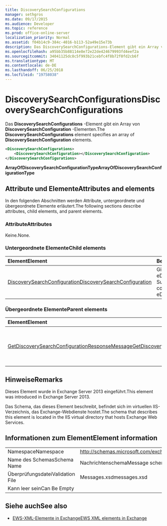 ```yaml
---
title: DiscoverySearchConfigurations
manager: sethgros
ms.date: 09/17/2015
ms.audience: Developer
ms.topic: reference
ms.prod: office-online-server
localization_priority: Normal
ms.assetid: f04b14c9-384c-4016-b113-52a49e15e73b
description: Das DiscoverySearchConfigurations-Element gibt ein Array von DiscoverySearchConfiguration-Elementen.
ms.openlocfilehash: a95bb35b88114e8e72e22de424679993fd4eef2a
ms.sourcegitcommit: 34041125dc8c5f993b21cebfc4f8b72f0fd2cb6f
ms.translationtype: MT
ms.contentlocale: de-DE
ms.lasthandoff: 06/25/2018
ms.locfileid: "19758038"
---
```

# <a name="discoverysearchconfigurations"></a><span data-ttu-id="34b23-103">DiscoverySearchConfigurations</span><span class="sxs-lookup"><span data-stu-id="34b23-103">DiscoverySearchConfigurations</span></span>

<span data-ttu-id="34b23-104">Das **DiscoverySearchConfigurations** -Element gibt ein Array von **DiscoverySearchConfiguration** -Elementen.</span><span class="sxs-lookup"><span data-stu-id="34b23-104">The **DiscoverySearchConfigurations** element specifies an array of **DiscoverySearchConfiguration** elements.</span></span> 
  
```XML
<DiscoverySearchConfigurations>
    <DiscoverySearchConfiguration></DiscoverySearchConfiguration>
</DiscoverySearchConfigurations>
```

 <span data-ttu-id="34b23-105">**ArrayOfDiscoverySearchConfigurationType**</span><span class="sxs-lookup"><span data-stu-id="34b23-105">**ArrayOfDiscoverySearchConfigurationType**</span></span>
## <a name="attributes-and-elements"></a><span data-ttu-id="34b23-106">Attribute und Elemente</span><span class="sxs-lookup"><span data-stu-id="34b23-106">Attributes and elements</span></span>

<span data-ttu-id="34b23-107">In den folgenden Abschnitten werden Attribute, untergeordnete und übergeordnete Elemente erläutert.</span><span class="sxs-lookup"><span data-stu-id="34b23-107">The following sections describe attributes, child elements, and parent elements.</span></span>
  
### <a name="attributes"></a><span data-ttu-id="34b23-108">Attribute</span><span class="sxs-lookup"><span data-stu-id="34b23-108">Attributes</span></span>

<span data-ttu-id="34b23-109">Keine.</span><span class="sxs-lookup"><span data-stu-id="34b23-109">None.</span></span>
  
### <a name="child-elements"></a><span data-ttu-id="34b23-110">Untergeordnete Elemente</span><span class="sxs-lookup"><span data-stu-id="34b23-110">Child elements</span></span>

|<span data-ttu-id="34b23-111">**Element**</span><span class="sxs-lookup"><span data-stu-id="34b23-111">**Element**</span></span>|<span data-ttu-id="34b23-112">**Beschreibung**</span><span class="sxs-lookup"><span data-stu-id="34b23-112">**Description**</span></span>|
|:-----|:-----|
|[<span data-ttu-id="34b23-113">DiscoverySearchConfiguration</span><span class="sxs-lookup"><span data-stu-id="34b23-113">DiscoverySearchConfiguration</span></span>](discoverysearchconfiguration.md) <br/> |<span data-ttu-id="34b23-114">Gibt die Konfiguration für eDiscovery-Suche.</span><span class="sxs-lookup"><span data-stu-id="34b23-114">Specifies the configuration for eDiscovery search.</span></span>  <br/> |
   
### <a name="parent-elements"></a><span data-ttu-id="34b23-115">Übergeordnete Elemente</span><span class="sxs-lookup"><span data-stu-id="34b23-115">Parent elements</span></span>

|<span data-ttu-id="34b23-116">**Element**</span><span class="sxs-lookup"><span data-stu-id="34b23-116">**Element**</span></span>|<span data-ttu-id="34b23-117">**Beschreibung**</span><span class="sxs-lookup"><span data-stu-id="34b23-117">**Description**</span></span>|
|:-----|:-----|
|[<span data-ttu-id="34b23-118">GetDiscoverySearchConfigurationResponseMessage</span><span class="sxs-lookup"><span data-stu-id="34b23-118">GetDiscoverySearchConfigurationResponseMessage</span></span>](getdiscoverysearchconfigurationresponsemessage.md) <br/> |<span data-ttu-id="34b23-119">Gibt die Antwort-Meldung für eine **GetDiscoverySearchConfiguration** -Anforderung.</span><span class="sxs-lookup"><span data-stu-id="34b23-119">Specifies the response message for a **GetDiscoverySearchConfiguration** request.</span></span>  <br/> |
   
## <a name="remarks"></a><span data-ttu-id="34b23-120">Hinweise</span><span class="sxs-lookup"><span data-stu-id="34b23-120">Remarks</span></span>

<span data-ttu-id="34b23-121">Dieses Element wurde in Exchange Server 2013 eingeführt.</span><span class="sxs-lookup"><span data-stu-id="34b23-121">This element was introduced in Exchange Server 2013.</span></span>
  
<span data-ttu-id="34b23-122">Das Schema, das dieses Element beschreibt, befindet sich im virtuellen IIS-Verzeichnis, das Exchange-Webdienste hostet.</span><span class="sxs-lookup"><span data-stu-id="34b23-122">The schema that describes this element is located in the IIS virtual directory that hosts Exchange Web Services.</span></span>
  
## <a name="element-information"></a><span data-ttu-id="34b23-123">Informationen zum Element</span><span class="sxs-lookup"><span data-stu-id="34b23-123">Element information</span></span>

|||
|:-----|:-----|
|<span data-ttu-id="34b23-124">Namespace</span><span class="sxs-lookup"><span data-stu-id="34b23-124">Namespace</span></span>  <br/> |http://schemas.microsoft.com/exchange/services/2006/messages  <br/> |
|<span data-ttu-id="34b23-125">Name des Schemas</span><span class="sxs-lookup"><span data-stu-id="34b23-125">Schema Name</span></span>  <br/> |<span data-ttu-id="34b23-126">Nachrichtenschema</span><span class="sxs-lookup"><span data-stu-id="34b23-126">Message schema</span></span>  <br/> |
|<span data-ttu-id="34b23-127">Überprüfungsdatei</span><span class="sxs-lookup"><span data-stu-id="34b23-127">Validation File</span></span>  <br/> |<span data-ttu-id="34b23-128">Messages.xsd</span><span class="sxs-lookup"><span data-stu-id="34b23-128">messages.xsd</span></span>  <br/> |
|<span data-ttu-id="34b23-129">Kann leer sein</span><span class="sxs-lookup"><span data-stu-id="34b23-129">Can Be Empty</span></span>  <br/> ||
   
## <a name="see-also"></a><span data-ttu-id="34b23-130">Siehe auch</span><span class="sxs-lookup"><span data-stu-id="34b23-130">See also</span></span>

- [<span data-ttu-id="34b23-131">EWS-XML-Elemente in Exchange</span><span class="sxs-lookup"><span data-stu-id="34b23-131">EWS XML elements in Exchange</span></span>](ews-xml-elements-in-exchange.md)

